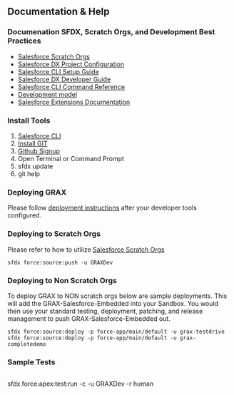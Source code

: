 
## Documentation & Help

### Documenation SFDX, Scratch Orgs, and Development Best Practices
- [Salesforce Scratch Orgs](https://developer.salesforce.com/docs/atlas.en-us.sfdx_dev.meta/sfdx_dev/sfdx_dev_scratch_orgs.htm)
- [Salesforce DX Project Configuration](https://developer.salesforce.com/docs/atlas.en-us.sfdx_dev.meta/sfdx_dev/sfdx_dev_ws_config.htm) 
- [Salesforce CLI Setup Guide](https://developer.salesforce.com/docs/atlas.en-us.sfdx_setup.meta/sfdx_setup/sfdx_setup_intro.htm)
- [Salesforce DX Developer Guide](https://developer.salesforce.com/docs/atlas.en-us.sfdx_dev.meta/sfdx_dev/sfdx_dev_intro.htm)
- [Salesforce CLI Command Reference](https://developer.salesforce.com/docs/atlas.en-us.sfdx_cli_reference.meta/sfdx_cli_reference/cli_reference.htm)
- [Development model](https://developer.salesforce.com/tools/vscode/en/user-guide/development-models)
- [Salesforce Extensions Documentation](https://developer.salesforce.com/tools/vscode/)

### Install Tools

1. [Salesforce CLI](https://developer.salesforce.com/docs/atlas.en-us.sfdx_setup.meta/sfdx_setup/sfdx_setup_install_cli.htm)
2. [Install GIT](https://github.com/git-guides/install-git)
3. [Github Signup](https://github.com)
4. Open Terminal or Command Prompt
5. sfdx update
6. git help

### Deploying GRAX

Please follow [deployment instructions](./README.md) after your developer tools configured.

### Deploying to Scratch Orgs

Please refer to how to utilize [Salesforce Scratch Orgs](https://developer.salesforce.com/docs/atlas.en-us.sfdx_dev.meta/sfdx_dev/sfdx_dev_scratch_orgs.htm)
```
sfdx force:source:push -u GRAXDev
```

### Deploying to Non Scratch Orgs
To deploy GRAX to NON scratch orgs below are sample deployments. This will add the GRAX-Salesforce-Embedded into your Sandbox. You would then use your standard testing, deployment, patching, and release management to push GRAX-Salesforce-Embedded out.
```
sfdx force:source:deploy -p force-app/main/default -u grax-testdrive
sfdx force:source:deploy -p force-app/main/default -u grax-completedemo
```

### Sample Tests
```
```

sfdx force:apex:test:run -c -u GRAXDev -r human

```                      
```

